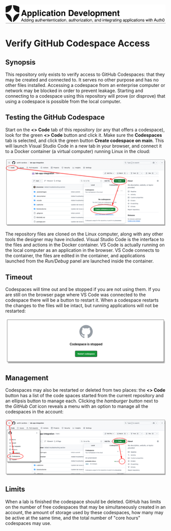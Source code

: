 ![Lab Banner](./.assets/images/application-development-banner.png)

# Verify GitHub Codespace Access

## Synopsis

This repository only exists to verify access to GitHub Codespaces: that they may be created and connected to.
It serves no other purpose and has no other files installed.
Accessing a codespace from an enterprise computer or network may be blocked in order to prevent leakage.
Starting and connecting to a codespace using this repository will prove (or disprove) that using a codespace is possible
from the local computer.

## Testing the GitHub Codespace

Start on the **\<> Code** tab of this repository (or any that offers a codespace),
look for the green **\<> Code** button and click it.
Make sure the **Codespaces** tab is selected, and click the green button **Create codespace on main**.
This will launch Visual Studio Code in a new tab in your browser, and connect it to a Docker container (a virtual computer)
running Linux in the cloud:

<div style="text-align: center;" /><img src="./.assets/images/github-codespace-launch.png" /></div>

The repository files are cloned on the Linux computer, along with any other tools the designer may have included.
Visual Studio Code is the interface to the files and actions in the Docker container.
VS Code is actually running on the local computer as an application in the browser.
VS Code connects to the container, the files are edited in the container, and applications launched
from the *Run/Debug* panel are launched inside the container.

## Timeout

Codespaces will time out and be stopped if you are not using them.
If you are still on the browser page where VS Code was connected to the codespace there will be a button to restart it.
When a codespace restarts the changes to the files will be intact, but running applications will not be restarted:

<div style="text-align: center;" /><img src="./.assets/images/github-codespace-stopped.png" /></div>

## Management

Codespaces may also be restarted or deleted from two places: the **\<> Code** button has a list of the code spaces
started from the current repository and an ellipsis button to manage each.
Clicking the *hamburger button* next to
the *GitHub Cat* icon reveals a menu with an option to manage all the codespaces in the account:

<div style="text-align: center;" /><img src="./.assets/images/github-codespace-manage.png" /></div>

## Limits

When a lab is finished the codespace should be deleted.
GitHub has limits on the number of free codespaces that may be simultaneously created in an account, the amount of
storage used by these codespaces, how many may be active at the same time, and the total number of "core hours"
codespaces may use.